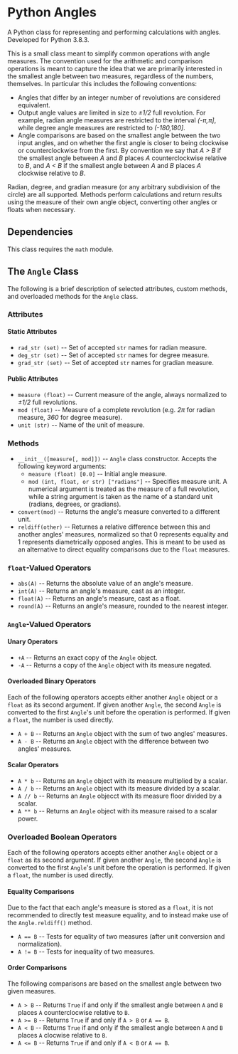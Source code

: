 # Python Angles

A Python class for representing and performing calculations with angles. Developed for Python 3.8.3.

This is a small class meant to simplify common operations with angle measures. The convention used for the arithmetic and comparison operations is meant to capture the idea that we are primarily interested in the smallest angle between two measures, regardless of the numbers, themselves. In particular this includes the following conventions:

* Angles that differ by an integer number of revolutions are considered equivalent.
* Output angle values are limited in size to _±1/2_ full revolution. For example, radian angle measures are restricted to the interval _(-π,π]_, while degree angle measures are restricted to _(-180,180]_.
* Angle comparisons are based on the smallest angle between the two input angles, and on whether the first angle is closer to being clockwise or counterclockwise from the first. By convention we say that _A > B_ if the smallest angle between _A_ and _B_ places _A_ counterclockwise relative to _B_, and _A < B_ if the smallest angle between _A_ and _B_ places _A_ clockwise relative to _B_.

Radian, degree, and gradian measure (or any arbitrary subdivision of the circle) are all supported. Methods perform calculations and return results using the measure of their own angle object, converting other angles or floats when necessary.

## Dependencies

This class requires the `math` module.

## The `Angle` Class

The following is a brief description of selected attributes, custom methods, and overloaded methods for the `Angle` class.

### Attributes

#### Static Attributes

* `rad_str (set)` -- Set of accepted `str` names for radian measure.
* `deg_str (set)` -- Set of accepted `str` names for degree measure.
* `grad_str (set)` -- Set of accepted `str` names for gradian measure.

#### Public Attributes

* `measure (float)` -- Current measure of the angle, always normalized to _±1/2_ full revolutions.
* `mod (float)` -- Measure of a complete revolution (e.g. _2π_ for radian measure, _360_ for degree measure).
* `unit (str)` -- Name of the  unit of measure.

### Methods

* `__init__([measure[, mod]])` -- `Angle` class constructor. Accepts the following keyword arguments:
  * `measure (float) [0.0]` -- Initial angle measure.
  * `mod (int, float, or str) ["radians"]` -- Specifies measure unit. A numerical argument is treated as the measure of a full revolution, while a string argument is taken as the name of a standard unit (radians, degrees, or gradians).
* `convert(mod)` -- Returns the angle's measure converted to a different unit.
* `reldiff(other)` -- Returnes a relative difference between this and another angles' measures, normalized so that 0 represents equality and 1 represents diametrically opposed angles. This is meant to be used as an alternative to direct equality comparisons due to the `float` measures.

### `float`-Valued Operators

* `abs(A)` -- Returns the absolute value of an angle's measure.
* `int(A)` -- Returns an angle's measure, cast as an integer.
* `float(A)` -- Returns an angle's measure, cast as a float.
* `round(A)` -- Returns an angle's measure, rounded to the nearest integer.

### `Angle`-Valued Operators

#### Unary Operators

* `+A` -- Returns an exact copy of the `Angle` object.
* `-A` -- Returns a copy of the `Angle` object with its measure negated.

#### Overloaded Binary Operators

Each of the following operators accepts either another `Angle` object or a `float` as its second argument. If given another `Angle`, the second `Angle` is converted to the first `Angle`'s unit before the operation is performed. If given a `float`, the number is used directly.
* `A + B` -- Returns an `Angle` object with the sum of two angles' measures.
* `A - B` -- Returns an `Angle` object with the difference between two angles' measures.

#### Scalar Operators

* `A * b` -- Returns an `Angle` object with its measure multiplied by a scalar.
* `A / b` -- Returns an `Angle` object with its measure divided by a scalar.
* `A // b` -- Returns an `Angle` objecct with its measure floor divided by a scalar.
* `A ** b` -- Returns an `Angle` object with its measure raised to a scalar power.

### Overloaded Boolean Operators

Each of the following operators accepts either another `Angle` object or a `float` as its second argument. If given another `Angle`, the second `Angle` is converted to the first `Angle`'s unit before the operation is performed. If given a `float`, the number is used directly.

#### Equality Comparisons

Due to the fact that each angle's measure is stored as a `float`, it is not recommended to directly test measure equality, and to instead make use of the `Angle.reldiff()` method.
* `A == B` -- Tests for equality of two measures (after unit conversion and normalization).
* `A != B` -- Tests for inequality of two measures.

#### Order Comparisons

The following comparisons are based on the smallest angle between two given measures.
* `A > B` -- Returns `True` if and only if the smallest angle between `A` and `B` places `A` counterclocwise relative to `B`.
* `A >= B` -- Returns `True` if and only if `A > B` or `A == B`.
* `A < B` -- Returns `True` if and only if the smallest angle between `A` and `B` places `A` clocwise relative to `B`.
* `A <= B` -- Returns `True` if and only if `A < B` or `A == B`.
